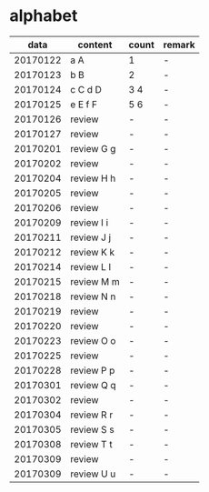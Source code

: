 # alphabet

|data|content|count|remark|
|---|---|---|---|
|20170122|a A|1|-|
|20170123|b B|2|-|
|20170124|c C d D|3 4|-|
|20170125|e E f F|5 6|-|
|20170126|review|-|-|
|20170127|review|-|-|
|20170201|review G g|-|-|
|20170202|review|-|-|
|20170204|review H h|-|-|
|20170205|review|-|-|
|20170206|review|-|-|
|20170209|review I i|-|-|
|20170211|review J j|-|-|
|20170212|review K k|-|-|
|20170214|review L l|-|-|
|20170215|review M m|-|-|
|20170218|review N n|-|-|
|20170219|review|-|-|
|20170220|review|-|-|
|20170223|review O o|-|-|
|20170225|review|-|-|
|20170228|review P p|-|-|
|20170301|review Q q|-|-|
|20170302|review|-|-|
|20170304|review R r|-|-|
|20170305|review S s|-|-|
|20170308|review T t|-|-|
|20170309|review|-|-|
|20170309|review U u|-|-|
